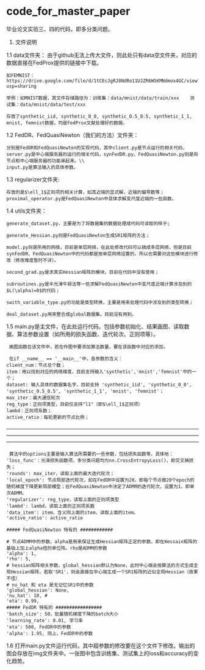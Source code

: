 # code_for_master_paper
毕业论文实验三、四的代码，即多分类问题。
1. 文件说明
   
1.1 data文件夹：
	由于github无法上传大文件，则此处只有data空文件夹，对应的数据直接在FedProx提供的链接中下载。
 
 	如FEMNIST：https://drive.google.com/file/d/1tCEcJgRJ8NdRo11UJZR6WSKMNdmox4GC/view?usp=sharing
 
 	举例：如MNIST数据，其文件存储路径为：训练集：data/mnist/data/train/xxx    测试集：data/mnist/data/test/xxx

	存放了synthetic_iid, synthetic_0_0, synthetic_0.5_0.5, synthetic_1_1, mnist, femnist数据，均是FedProx文献处理好的数据。
  
1.2 FedDR、FedQuasiNewton（我们的方法）文件夹：

	分别是FedDR和FedQuasiNewton的实现代码，其中client.py是节点运行的相关代码，server.py是中心端服务器的运行的相关代码，synFedDR.py、FedQuasiNewton.py则是将节点和中心端服务器的功能串起来。\\
 	input.py是算法输入的具体参数。
  
1.3 regularizer文件夹:

	存放的是$\ell_1$正则项的相关计算，如其近端的显式解，近端的偏导数等；proximal_operator.py是FedQuasiNewton中具体求解变尺度近端的一些函数。

1.4 utils文件夹：

    generate_dataset.py，主要是为了将数据集的数据处理成代码可读取的样子;
    
    generate_Hessian.py则是FedQuasiNewton生成SR1矩阵的方法；
    
    model.py则是所用的网络，目前是单层网络，在此处修改代码可以搞成多层网络，但是目前synFedDR、FedQuasiNewton中的代码都是按单层网络设置的，所以也需要对这些模块进行修改（修改难度暂时不详）。
    
    second_grad.py是求真实Hessian矩阵的模块，目前在代码中没有使用；
    
    subroutines.py是半光滑牛顿法等一些求解FedQuasiNewton中变尺度近端计算涉及到的$L(\alpha)=0$的代码；
    
    swith_variable_type.py的功能是类型转换，主要是用来处理代码中涉及到的类型转换；
    
    deal_dataset.py用来整合成global数据集。目前没有用到。
  
1.5 main.py是主文件，在此处运行代码。包括参数初始化、结果画图、读取数据、算法参数设置（如所用的损失函数、迭代轮次、正则项等）。

     画图函数在该文件中，若在作图中要添加算法数量，要在该函数中对应的添加。

     在if __name__ == '__main__'中，各参数的含义：
	client_num：节点总个数；
	item：用以找到对应的网络维度，目前支持输入'synthetic','mnist','femnist'中的一个；
	dataset: 输入具体的数据集名字，目前支持 'synthetic_iid', 'synthetic_0_0', 'synthetic_0.5_0.5', 'synthetic_1_1', 'mnist', 'femnist'；
	max_iter：最大通信轮次
	reg_type：正则项类型，目前仅支持"l1"（即$\ell_1$正则项）
	lambd：正则项系数；
	active_ratio：每轮更新的节点比例；
 
————————————————————————————————————————————————————————————————————————————————————————————————————————————

     算法中的options主要是输入算法所需要的一些参数，包括损失函数等，具体地：
	'loss_func'：光滑损失函数项，多分类问题均为nn.CrossEntropyLoss()，即交叉熵损失；
	'rounds': max_iter，读取上面的最大迭代轮次；
	'local_epoch': 节点局部迭代轮次，如在FedDR中设置为20，即每个节点做20个epoch的随机梯度下降更新局部模型；在FedQuasiNewton中决定了ADMM的迭代轮次，设置为1，即单次ADMM。
	'regularizer': reg_type，读取上面的正则项类型
	'lambd': lambd，读取上面的正则项系数
	'data_item': item，含义同上面的item，读取上面的item。
	'active_ratio': active_ratio
 
	##### FedQuasiNewton 特有的 ############
 
	# 节点ADMM中的参数，alpha是用来保证生成Hessian矩阵正定的参数，即在Hessain矩阵的基础上加上alpha倍的单位阵。rho是ADMM的参数
	'alpha': 1, 
	'rho': 5,  
	# hessian矩阵相关参数，global_hessian默认为None，此时中心端会按算法的方式生成全局Hessian矩阵，若取'SR1'，则会直接在中心端生成一个SR1矩阵的近似全局Hessian（效果不佳）
	# nu_hat 和 eta 是无记忆SR1中的参数
	'global_hessian': None,
	'nu_hat': 10, # 
	'eta': 0.99,
	##### FedDR 特有的 #################
	'batch_size': 50，批量随机梯度下降的batch大小
	'learning_rate': 0.01, 学习率
	'eta': 500, FedDR中的参数
	'alpha': 1.95, 同上，FedDR中的参数
1.6 打开main.py文件运行代码，其中超参数的修改要在这个文件下修改。输出的图会存放在img文件夹中。一张图中包含训练集、测试集上的loss和accuracy的变化趋势。
			
			
		

